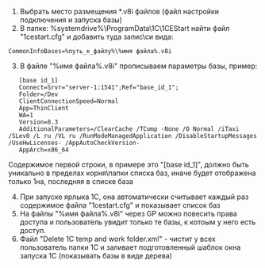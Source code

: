 1. Выбрать место размещения *.v8i файлов (файл настройки подключения и запуска базы)
2. В папке: %systemdrive%\ProgramData\1C\1CEStart найти файл "1cestart.cfg" и добавить туда запис\си вида:
```
CommonInfoBases=%путь_к_файлу%\%имя файла%.v8i
```
3. В файле "%имя файла%.v8i" прописываем параметры базы, пример:
 ```
	[base id_1]
	Connect=Srvr="server-1:1541";Ref="base_id_1";
	Folder=/Dev
	ClientConnectionSpeed=Normal
	App=ThinClient
	WA=1
	Version=8.3
	AdditionalParameters=/ClearCache /TComp -None /O Normal /iTaxi /SLev0 /L ru /VL ru /RunModeManagedApplication /DisableStartupMessages /UseHwLicenses- /AppAutoCheckVersion-
	AppArch=x86_64
```

Содержимое первой строки, в примере это "[base id_1]", должно быть уникально в пределах корня\папки списка баз, иначе будет отображена только 1на, последняя в списке база

4. При запуске ярлыка 1С, она автоматически считывает каждый раз содержимое файла "1cestart.cfg" и показывает список баз
5. На файлы "%имя файла%.v8i" через GP можно повесить права доступа и пользователь увидит только те базы, к котоым у него есть доступ.
6. Файл "Delete 1C temp and work folder.xml" - чистит у всех пользователь папки 1С и заливает подготовленный шаблок окна запуска 1С (показывать базы в виде дерева)
